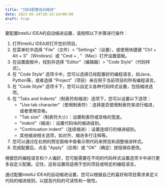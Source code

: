 ```yaml
---
title: "IDEA配置自动缩进"
date: 2023-05-24T10:14:14+08:00
draft: true
---
```

要配置IntelliJ IDEA的自动缩进设置，请按照以下步骤进行操作：

1. 打开IntelliJ IDEA并打开您的项目。
2. 在菜单栏中选择 "File"（文件）> "Settings"（设置），或使用快捷键 "Ctrl + Alt + S"（Windows）或 "Cmd + , "（Mac）打开设置面板。
3. 在设置面板中，找到并选择 "Editor"（编辑器）> "Code Style"（代码样式）。
4. 在 "Code Style" 选项卡中，您可以选择已经配置好的编程语言，如Java、Python等，或者选择 "Project"（项目）来应用于当前项目的所有编程语言。
5. 在 "Code Style" 选项卡下，您可以自定义各种代码样式设置，包括缩进选项。
6. 在 "Tabs and Indents"（制表符和缩进）选项下，您可以设置以下选项：
   - "Use tab character"（使用制表符）：选择是否使用制表符来进行缩进，或者使用空格。
   - "Tab size"（制表符大小）：设置制表符或空格的宽度。
   - "Indent"（缩进）：设置代码块的缩进级别。
   - "Continuation indent"（连续缩进）：设置连续行的缩进级别。
   - 其他缩进相关选项，如对齐、缩进多行注释等。
7. 您可以通过在右侧的预览窗格中查看示例代码来预览和调整缩进样式。
8. 完成配置后，点击 "Apply"（应用）或 "OK"（确定）按钮保存更改。

根据您的编程语言和个人偏好，您可能需要在不同的代码样式设置选项卡中进行更多自定义配置。记住，这些设置将适用于您的项目或特定的编程语言。

通过配置IntelliJ IDEA的自动缩进设置，您可以根据自己的喜好和项目需求来定义代码的缩进规则，以提高代码的可读性和一致性。
